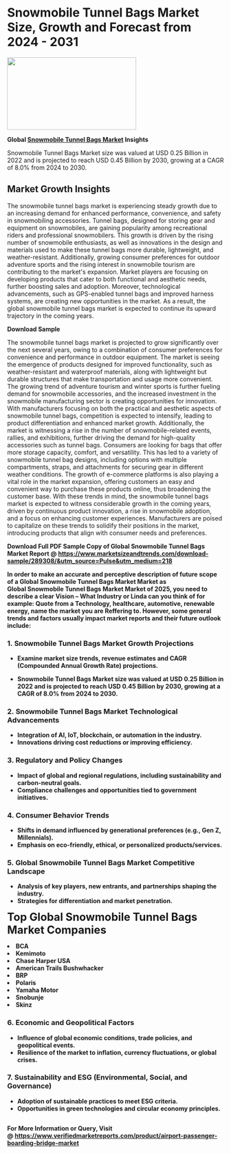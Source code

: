 <H1>Snowmobile Tunnel Bags Market Size, Growth and Forecast from 2024 - 2031</H1><img class="aligncenter size-medium wp-image-584254" src="https://thirdeyenews.in/wp-content/uploads/2024/09/Global-Market-Research-300x168.jpeg" alt="" width="300" height="168" /><p><strong>Global&nbsp;<a href="https://www.marketsizeandtrends.com/download-sample/289308/&amp;utm_source=Pulse&amp;utm_medium=218">Snowmobile Tunnel Bags Market</a> Insights</strong></p><p>Snowmobile Tunnel Bags Market size was valued at USD 0.25 Billion in 2022 and is projected to reach USD 0.45 Billion by 2030, growing at a CAGR of 8.0% from 2024 to 2030.</p><p><h2>Market Growth Insights</h2> <p>The snowmobile tunnel bags market is experiencing steady growth due to an increasing demand for enhanced performance, convenience, and safety in snowmobiling accessories. Tunnel bags, designed for storing gear and equipment on snowmobiles, are gaining popularity among recreational riders and professional snowmobilers. This growth is driven by the rising number of snowmobile enthusiasts, as well as innovations in the design and materials used to make these tunnel bags more durable, lightweight, and weather-resistant. Additionally, growing consumer preferences for outdoor adventure sports and the rising interest in snowmobile tourism are contributing to the market's expansion. Market players are focusing on developing products that cater to both functional and aesthetic needs, further boosting sales and adoption. Moreover, technological advancements, such as GPS-enabled tunnel bags and improved harness systems, are creating new opportunities in the market. As a result, the global snowmobile tunnel bags market is expected to continue its upward trajectory in the coming years.</p> <p><strong>Download Sample</strong></p> <p>The snowmobile tunnel bags market is projected to grow significantly over the next several years, owing to a combination of consumer preferences for convenience and performance in outdoor equipment. The market is seeing the emergence of products designed for improved functionality, such as weather-resistant and waterproof materials, along with lightweight but durable structures that make transportation and usage more convenient. The growing trend of adventure tourism and winter sports is further fueling demand for snowmobile accessories, and the increased investment in the snowmobile manufacturing sector is creating opportunities for innovation. With manufacturers focusing on both the practical and aesthetic aspects of snowmobile tunnel bags, competition is expected to intensify, leading to product differentiation and enhanced market growth. Additionally, the market is witnessing a rise in the number of snowmobile-related events, rallies, and exhibitions, further driving the demand for high-quality accessories such as tunnel bags. Consumers are looking for bags that offer more storage capacity, comfort, and versatility. This has led to a variety of snowmobile tunnel bag designs, including options with multiple compartments, straps, and attachments for securing gear in different weather conditions. The growth of e-commerce platforms is also playing a vital role in the market expansion, offering customers an easy and convenient way to purchase these products online, thus broadening the customer base. With these trends in mind, the snowmobile tunnel bags market is expected to witness considerable growth in the coming years, driven by continuous product innovation, a rise in snowmobile adoption, and a focus on enhancing customer experiences. Manufacturers are poised to capitalize on these trends to solidify their positions in the market, introducing products that align with consumer needs and preferences. <p><strong></p><p><span class=""><strong>Download Full PDF Sample Copy of Global Snowmobile Tunnel Bags Market Report</strong> @ <a href="https://www.marketsizeandtrends.com/download-sample/289308/&amp;utm_source=Pulse&amp;utm_medium=218" target="_blank">https://www.marketsizeandtrends.com/download-sample/289308/&amp;utm_source=Pulse&amp;utm_medium=218</a></span></p><p>In order to make an accurate and perceptive description of future scope of a Global&nbsp;Snowmobile Tunnel Bags Market Market as Global&nbsp;Snowmobile Tunnel Bags Market Market of 2025, you need to describe a clear Vision &ndash; What Industry or Linda can you think of for example: Quote from a Technology, healthcare, automotive, renewable energy, name the market you are Reffering to. However, some general trends and factors usually impact market reports and their future outlook include:</p><h3>1.&nbsp;<strong>Snowmobile Tunnel Bags Market Growth Projections</strong></h3><ul><li>Examine market size trends, revenue estimates and CAGR (Compounded Annual Growth Rate) projections.</li><li><p>Snowmobile Tunnel Bags Market size was valued at USD 0.25 Billion in 2022 and is projected to reach USD 0.45 Billion by 2030, growing at a CAGR of 8.0% from 2024 to 2030.</p></li></ul><h3>2.&nbsp;<strong>Snowmobile Tunnel Bags Market Technological Advancements</strong></h3><ul><li>Integration of AI, IoT, blockchain, or automation in the industry.</li><li>Innovations driving cost reductions or improving efficiency.</li></ul><h3>3.&nbsp;<strong>Regulatory and Policy Changes</strong></h3><ul><li>Impact of global and regional regulations, including sustainability and carbon-neutral goals.</li><li>Compliance challenges and opportunities tied to government initiatives.</li></ul><h3>4.&nbsp;<strong>Consumer Behavior Trends</strong></h3><ul><li>Shifts in demand influenced by generational preferences (e.g., Gen Z, Millennials).</li><li>Emphasis on eco-friendly, ethical, or personalized products/services.</li></ul><h3>5.&nbsp;<strong>Global Snowmobile Tunnel Bags Market Competitive Landscape</strong></h3><ul><li>Analysis of key players, new entrants, and partnerships shaping the industry.</li><li>Strategies for differentiation and market penetration.</li></ul><p data-pm-slice="1 1 []"><span style="color: inherit; font-family: inherit; font-size: 25px;">Top Global Snowmobile Tunnel Bags Market Companies</span></p><div class="" data-test-id=""><p><li>BCA</li><li> Kemimoto</li><li> Chase Harper USA</li><li> American Trails Bushwhacker</li><li> BRP</li><li> Polaris</li><li> Yamaha Motor</li><li> Snobunje</li><li> Skinz</li></p></div><h3>6.&nbsp;<strong>Economic and Geopolitical Factors</strong></h3><ul><li>Influence of global economic conditions, trade policies, and geopolitical events.</li><li>Resilience of the market to inflation, currency fluctuations, or global crises.</li></ul><h3>7.&nbsp;<strong>Sustainability and ESG (Environmental, Social, and Governance)</strong></h3><ul><li>Adoption of sustainable practices to meet ESG criteria.</li><li>Opportunities in green technologies and circular economy principles.</li></ul><h2><strong style="font-size: 14px;">For More Information or Query, Visit @&nbsp;</strong><a style="background-color: #ffffff; font-size: 14px;" href="https://www.marketsizeandtrends.com/report/snowmobile-tunnel-bags-market/" target="_blank">https://www.verifiedmarketreports.com/product/airport-passenger-boarding-bridge-market</a></h2>
